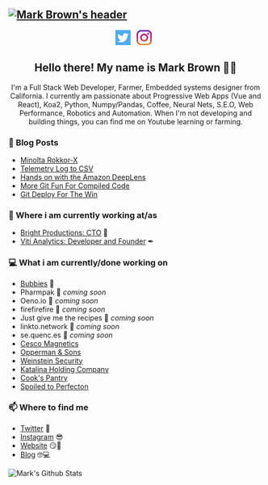 ## [![Mark Brown's header](https://github.com/markwbrown/markwbrown/blob/main/icon/mb-banner-light.png)](https://markbrown.space)

<p align='center'>
<a href="https://twitter.com/_0_0_"><img height="30" src="https://github.com/markwbrown/markwbrown/blob/main/icon/twitter.png?raw=true"></a>&nbsp;&nbsp;
<a href="https://instagram.com/iammarkbrown"><img height="30" src="https://github.com/markwbrown/markwbrown/blob/main/icon/instagram.jpg?raw=true"></a>&nbsp;&nbsp;
</p>

<h2 align="center">Hello there! My name is Mark Brown 👋🤓</h2>
<p align="center">I'm a Full Stack Web Developer, Farmer, Embedded systems designer from California.
I currently am passionate about Progressive Web Apps (Vue and React), Koa2, Python, Numpy/Pandas, Coffee, Neural Nets, S.E.O, Web Performance, Robotics and Automation.
When I'm not developing and building things, you can find me on Youtube learning or farming.</p>


### 📰 Blog Posts
<!-- BLOG-POST-LIST:START -->
- [Minolta Rokkor-X](https://blog.markbrown.space/entry/minolta-rokkor-x)
- [Telemetry Log to CSV](https://blog.markbrown.space/entry/telemetry-log-to-csv)
- [Hands on with the Amazon DeepLens](https://blog.markbrown.space/entry/hands-on-with-the-amazon-deeplens)
- [More Git Fun For Compiled Code](https://blog.markbrown.space/entry/more-git-fun-for-compiled-code)
- [Git Deploy For The Win](https://blog.markbrown.space/entry/git-deploy-for-the-win)
<!-- BLOG-POST-LIST:END -->

### 💼 Where i am currently working at/as
- [Bright Productions: CTO](https://brightproductions.com) 💼 
- [Viti Analytics: Developer and Founder](https://viti.io/) ✒


### 💻 What i am currently/done working on
- [Bubbies](https://bubbies.com)  🚀
- Pharmpak  🚀 *coming soon*
- Oeno.io  🚀 *coming soon*
- firefirefire  🚀 *coming soon*
- Just give me the recipes  🚀 *coming soon*
- linkto.network  🚀 *coming soon*
- se.quenc.es  🚀 *coming soon*
- [Cesco Magnetics](https://cescomagnetics.com/)
- [Opperman & Sons](https://oppermansales.com/)
- [Weinstein Security](https://weinsteinsecurity.com/)
- [Katalina Holding Company](https://katalinaholdingcompany.com/)
- [Cook's Pantry](https://cookspantry.com/)
- [Spoiled to Perfecton](https://spoiledtoperfection.com/)


### 📫 Where to find me
- [Twitter](https://twitter.com/_0_0_) 🐤
- [Instagram](https://instagram.com/iammarkbrown) 😎
- [Website](https://markbrown.space) 😏🔗
- [Blog](https://blog.markbrown.space) 🤓💻

![Mark's Github Stats](https://github-readme-stats.vercel.app/api?username=markwbrown&show_icons=true&theme=radical)
